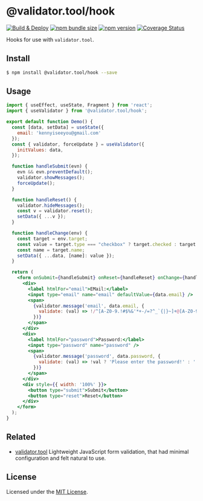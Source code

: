 @validator.tool/hook
===

[![Build & Deploy](https://github.com/jaywcjlove/validator.js/actions/workflows/ci.yml/badge.svg)](https://github.com/jaywcjlove/validator.js/actions/workflows/ci.yml)
[![npm bundle size](https://img.shields.io/bundlephobia/minzip/@validator.tool/hook)](https://bundlephobia.com/package/@validator.tool/hook)
[![npm version](https://img.shields.io/npm/v/@validator.tool/hook.svg)](https://www.npmjs.com/package/@validator.tool/hook)
[![Coverage Status](https://jaywcjlove.github.io/validator.js/coverage/badges.svg)](https://jaywcjlove.github.io/validator.js/coverage/lcov-report)

Hooks for use with `validator.tool`.

## Install

```bash
$ npm install @validator.tool/hook --save
```

## Usage

```jsx
import { useEffect, useState, Fragment } from 'react';
import { useValidator } from '@validator.tool/hook';

export default function Demo() {
  const [data, setData] = useState({
    email: 'kennyiseeyou@gmail.com'
  });
  const { validator, forceUpdate } = useValidator({
    initValues: data,
  });

  function handleSubmit(evn) {
    evn && evn.preventDefault();
    validator.showMessages();
    forceUpdate();
  }

  function handleReset() {
    validator.hideMessages();
    const v = validator.reset();
    setData({ ...v });
  }

  function handleChange(env) {
    const target = env.target;
    const value = target.type === "checkbox" ? target.checked : target.value;
    const name = target.name;
    setData({ ...data, [name]: value });
  }

  return (
    <form onSubmit={handleSubmit} onReset={handleReset} onChange={handleChange}>
      <div>
        <label htmlFor="email">EMail:</label>
        <input type="email" name="email" defaultValue={data.email} />
        <span>
          {validator.message('email', data.email, {
            validate: (val) => !/^[A-Z0-9.!#$%&'*+-/=?^_`{|}~]+@[A-Z0-9.-]+\.[A-Z]{2,}$/i.test(val) ? `The ${val} must be a valid email address.` : ''
          })}
        </span>
      </div>
      <div>
        <label htmlFor="password">Password:</label>
        <input type="password" name="password" />
        <span>
          {validator.message('password', data.password, {
            validate: (val) => !val ? 'Please enter the password!' : ''
          })}
        </span>
      </div>
      <div style={{ width: '100%' }}>
        <button type="submit">Submit</button>
        <button type="reset">Reset</button>
      </div>
    </form>
  );
}
```

## Related

- [validator.tool](https://github.com/jaywcjlove/validator.js) Lightweight JavaScript form validation, that had minimal configuration and felt natural to use.

## License

Licensed under the [MIT License](https://opensource.org/licenses/MIT).
